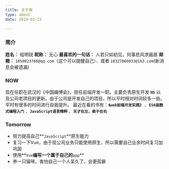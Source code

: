 ```yaml
---
title: 关于我
type: about
date: 2019-03-23

---
```

### 简介

**姓名：** 程明锐
**昵称：** 无心
**最喜欢的一句话：** 人若只如初见，何事悲风求画扇
**邮箱：** `1850823766@qq.com`（这个可以提醒自己）、或者 `18327866033@163.com`(新消息会被遗漏)

### NOW

现在任职在武汉的《中国婚博会》，担任前端开发一职。主要负责原生开发 **`H5`** 以及公司老项目的更新。由于公司是开发自己的项目，所以平时相对时间较多一些。平时有很多的时间进行自我提升。
最近在看的书有：**`《web前端开发实践》`** 、**`ES6函数式编程入门`** 、**`JavaScript语言精粹`**  、**`天才在左，疯子在右`**

### Tomorrow

 - 努力提高自己**`JavaScript`**原生能力
 - 复习一下Vue，由于现公司业务只能使用原生，所以需要自己业余时间复习加巩固
 - 使用**`Vue`**编写一个属于自己的**`app`**
 - 养一只猫咪，害怕自己一个人呆久了，会更孤僻